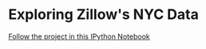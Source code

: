 # Exploring Zillow's NYC Data
[Follow the project in this IPython Notebook](http://nbviewer.ipython.org/github/c-trl/zillow-pt2/blob/master/zillow-nyc-data.ipynb)
